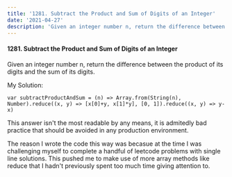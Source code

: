 ```yaml
---
title: '1281. Subtract the Product and Sum of Digits of an Integer'
date: '2021-04-27'
description: 'Given an integer number n, return the difference between the product of its digits and the sum of its digits.'
---
```


#### 1281. Subtract the Product and Sum of Digits of an Integer


Given an integer number n, return the difference between the product of its digits and the sum of its digits.



My Solution:  
  
```
var subtractProductAndSum = (n) => Array.from(String(n), Number).reduce((x, y) => [x[0]+y, x[1]*y], [0, 1]).reduce((x, y) => y-x)
```

This answer isn't the most readable by any means, it is admitedly bad practice that
should be avoided in any production environment. 

The reason I wrote the code this way was becasue at the time I was challenging
myself to complete a handful of leetcode problems with single line solutions.
This pushed me to make use of more array methods like reduce that I hadn't
previously spent too much time giving attention to.